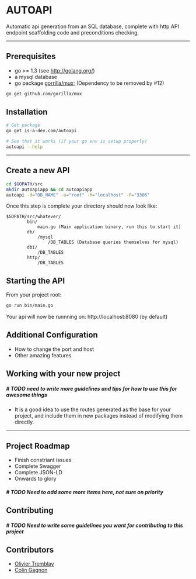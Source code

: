 # AUTOAPI

Automatic api generation from an SQL database, complete with http API endpoint scaffolding code and preconditions checking.

---
## Prerequisites
* go >= 1.3 (see http://golang.org/)
* a mysql database
* go package [gorrilla/mux](http://www.gorillatoolkit.org/pkg/mux); (Dependency to be removed by #12)

```bash
go get github.com/gorilla/mux
```

## Installation
```bash
# Get package
go get is-a-dev.com/autoapi

# See that it works (if your go env is setup properly)
autoapi --help
```

---
## Create a new API
```bash
cd $GOPATH/src
mkdir autoapiapp && cd autoapiapp
autoapi -d="DB_NAME" -u="root" -h="localhost" -P="3306"
```
Once this step is complete your directory should now look like:
```
$GOPATH/src/whatever/
        bin/
            main.go (Main application binary, run this to start it)
        db/
            /mysql
                /DB_TABLES (Database queries themselves for mysql)
        dbi/
            /DB_TABLES
        http/
            /DB_TABLES
```

## Starting the API
From your project root:
```bash
go run bin/main.go
```
Your api will now be runnning on: http://localhost:8080 (by default)

## Additional Configuration

* How to change the port and host
* Other amazing features

## Working with your new project

##### # TODO need to write more guidelines and tips for how to use this for awesome things

* It is a good idea to use the routes generated as the base for your project, and include them in new packages instead of modifying them directly.

---
## Project Roadmap

* Finish constriant issues
* Complete Swagger
* Complete JSON-LD
* Onwards to glory

##### # TODO Need to add some more items here, not sure on priority

## Contributing
##### # TODO Need to write some guidelines you want for contributing to this project

## Contributors
* [Olivier Tremblay](https://git.is-a-dev.com/otremblay)
* [Colin Gagnon](ttps://github.com/colingagnon)